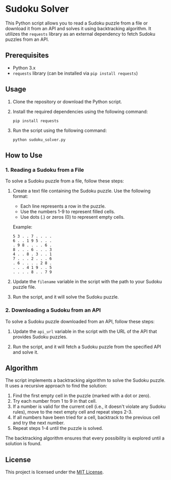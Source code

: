 # Sudoku Solver

This Python script allows you to read a Sudoku puzzle from a file or download it from an API and solves it using backtracking algorithm. It utilizes the `requests` library as an external dependency to fetch Sudoku puzzles from an API.

## Prerequisites

- Python 3.x
- `requests` library (can be installed via `pip install requests`)

## Usage

1. Clone the repository or download the Python script.

2. Install the required dependencies using the following command:
   ```
   pip install requests
   ```

3. Run the script using the following command:
   ```
   python sudoku_solver.py
   ```

## How to Use

### 1. Reading a Sudoku from a File

To solve a Sudoku puzzle from a file, follow these steps:

1. Create a text file containing the Sudoku puzzle. Use the following format:
   - Each line represents a row in the puzzle.
   - Use the numbers 1-9 to represent filled cells.
   - Use dots (.) or zeros (0) to represent empty cells.

   Example:
   ```
   5 3 . . 7 . . . .
   6 . . 1 9 5 . . .
   . 9 8 . . . . 6 .
   8 . . . 6 . . . 3
   4 . . 8 . 3 . . 1
   7 . . . 2 . . . 6
   . 6 . . . . 2 8 .
   . . . 4 1 9 . . 5
   . . . . 8 . . 7 9
   ```

2. Update the `filename` variable in the script with the path to your Sudoku puzzle file.

3. Run the script, and it will solve the Sudoku puzzle.

### 2. Downloading a Sudoku from an API

To solve a Sudoku puzzle downloaded from an API, follow these steps:

1. Update the `api_url` variable in the script with the URL of the API that provides Sudoku puzzles.

2. Run the script, and it will fetch a Sudoku puzzle from the specified API and solve it.

## Algorithm

The script implements a backtracking algorithm to solve the Sudoku puzzle. It uses a recursive approach to find the solution:

1. Find the first empty cell in the puzzle (marked with a dot or zero).
2. Try each number from 1 to 9 in that cell.
3. If a number is valid for the current cell (i.e., it doesn't violate any Sudoku rules), move to the next empty cell and repeat steps 2-3.
4. If all numbers have been tried for a cell, backtrack to the previous cell and try the next number.
5. Repeat steps 1-4 until the puzzle is solved.

The backtracking algorithm ensures that every possibility is explored until a solution is found.

## License

This project is licensed under the [MIT License](LICENSE).